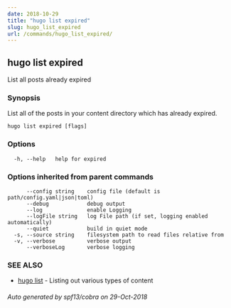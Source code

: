 ```yaml
---
date: 2018-10-29
title: "hugo list expired"
slug: hugo_list_expired
url: /commands/hugo_list_expired/
---
```

## hugo list expired

List all posts already expired

### Synopsis

List all of the posts in your content directory which has already
expired.

```
hugo list expired [flags]
```

### Options

```
  -h, --help   help for expired
```

### Options inherited from parent commands

```
      --config string    config file (default is path/config.yaml|json|toml)
      --debug            debug output
      --log              enable Logging
      --logFile string   log File path (if set, logging enabled automatically)
      --quiet            build in quiet mode
  -s, --source string    filesystem path to read files relative from
  -v, --verbose          verbose output
      --verboseLog       verbose logging
```

### SEE ALSO

* [hugo list](/commands/hugo_list/)	 - Listing out various types of content

###### Auto generated by spf13/cobra on 29-Oct-2018
